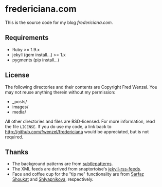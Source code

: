fredericiana.com
================
This is the source code for my blog *fredericiana.com*.

Requirements
------------
* Ruby >= 1.9.x
* jekyll (gem install...) >= 1.x
* pygments (pip install...)

License
-------
The following directories and their contents are Copyright Fred Wenzel.
You may not reuse anything therein without my permission:

* _posts/
* images/
* media/

All other directories and files are BSD-licensed. For more information,
read the file ``LICENSE``. If you do use my code, a link back to
http://github.com/fwenzel/fredericiana would be appreciated, but is not
required.

Thanks
------
* The background patterns are from [subtlepatterns][subtlepatterns].
* The XML feeds are derived from snaptortoise's [jekyll-rss-feeds][jekyll-rss].
* Face and coffee cup for the "tip me" functionality are from [Sarfaz Shoukat][sarfaz] and [Shlyapnikova][shly], respectively.

[subtlepatterns]: http://subtlepatterns.com
[jekyll-rss]: https://github.com/snaptortoise/jekyll-rss-feeds
[sarfaz]: http://www.greepit.com/
[shly]: http://shlyapnikova.deviantart.com/
